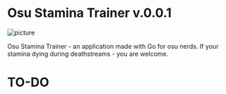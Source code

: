 # Osu Stamina Trainer v.0.0.1

![picture](https://i.ibb.co/FXrHGNN/2024-12-20-19-25-30.png)

Osu Stamina Trainer - an application made with Go for osu nerds. If your stamina dying during deathstreams - you are welcome. 

# TO-DO

